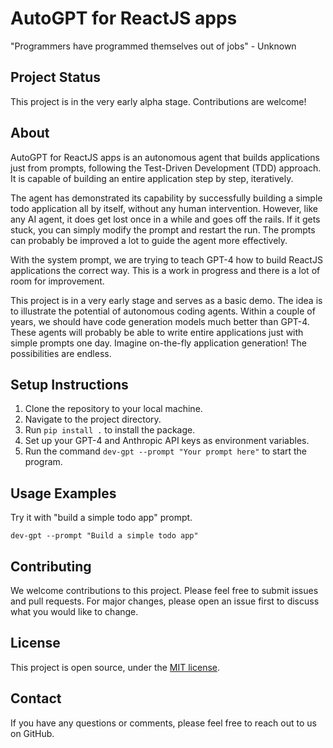 # AutoGPT for ReactJS apps

"Programmers have programmed themselves out of jobs" - Unknown

## Project Status

This project is in the very early alpha stage. Contributions are welcome!

## About

AutoGPT for ReactJS apps is an autonomous agent that builds applications just from prompts, following the Test-Driven Development (TDD) approach. It is capable of building an entire application step by step, iteratively. 

The agent has demonstrated its capability by successfully building a simple todo application all by itself, without any human intervention. However, like any AI agent, it does get lost once in a while and goes off the rails. If it gets stuck, you can simply modify the prompt and restart the run. The prompts can probably be improved a lot to guide the agent more effectively.

With the system prompt, we are trying to teach GPT-4 how to build ReactJS applications the correct way. This is a work in progress and there is a lot of room for improvement.

This project is in a very early stage and serves as a basic demo. The idea is to illustrate the potential of autonomous coding agents. Within a couple of years, we should have code generation models much better than GPT-4. These agents will probably be able to write entire applications just with simple prompts one day. Imagine on-the-fly application generation! The possibilities are endless.

## Setup Instructions

1. Clone the repository to your local machine.
2. Navigate to the project directory.
3. Run `pip install .` to install the package.
4. Set up your GPT-4 and Anthropic API keys as environment variables.
5. Run the command `dev-gpt --prompt "Your prompt here"` to start the program.

## Usage Examples

Try it with "build a simple todo app" prompt.

```shell
dev-gpt --prompt "Build a simple todo app"
```

## Contributing

We welcome contributions to this project. Please feel free to submit issues and pull requests. For major changes, please open an issue first to discuss what you would like to change.

## License

This project is open source, under the [MIT license](LICENSE).

## Contact

If you have any questions or comments, please feel free to reach out to us on GitHub.
